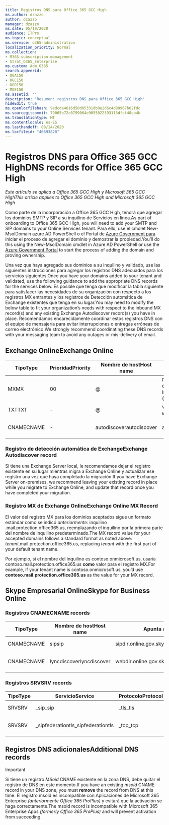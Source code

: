 ```yaml
---
title: Registros DNS para Office 365 GCC High
ms.author: dzazzo
author: dzazzo
manager: dzazzo
ms.date: 05/19/2020
audience: ITPro
ms.topic: conceptual
ms.service: o365-administration
localization_priority: Normal
ms.collection:
- M365-subscription-management
- Strat_O365_Enterprise
ms.custom: Adm_O365
search.appverid:
- OGA150
- OGC150
- OGD150
- MOE150
ms.assetid: ''
description: 'Resumen: registros DNS para Office 365 GCC High'
hideEdit: true
ms.openlocfilehash: 9edcda4616d50d05331db0e2d6c4d89967b02fdc
ms.sourcegitcommit: 79065e72c0799064e9055022393113dfcf40eb4b
ms.translationtype: MT
ms.contentlocale: es-ES
ms.lasthandoff: 08/14/2020
ms.locfileid: "46693828"
---
```

# <a name="dns-records-for-office-365-gcc-high"></a><span data-ttu-id="27952-103">Registros DNS para Office 365 GCC High</span><span class="sxs-lookup"><span data-stu-id="27952-103">DNS records for Office 365 GCC High</span></span>

<span data-ttu-id="27952-104">*Este artículo se aplica a Office 365 GCC High y Microsoft 365 GCC High*</span><span class="sxs-lookup"><span data-stu-id="27952-104">*This article applies to Office 365 GCC High and Microsoft 365 GCC High*</span></span>

<span data-ttu-id="27952-105">Como parte de la incorporación a Office 365 GCC High, tendrá que agregar los dominios SMTP y SIP a su inquilino de Servicios en línea.</span><span class="sxs-lookup"><span data-stu-id="27952-105">As part of onboarding to Office 365 GCC High, you will need to add your SMTP and SIP domains to your Online Services tenant.</span></span>  <span data-ttu-id="27952-106">Para ello, use el cmdlet New-MsolDomain azure AD PowerShell o el Portal de [Azure Government para](https://portal.azure.us) iniciar el proceso de agregar el dominio y demostrar la propiedad.</span><span class="sxs-lookup"><span data-stu-id="27952-106">You’ll do this using the New-MsolDomain cmdlet in Azure AD PowerShell or use the [Azure Government Portal](https://portal.azure.us) to start the process of adding the domain and proving ownership.</span></span>

<span data-ttu-id="27952-107">Una vez que haya agregado sus dominios a su inquilino y validado, use las siguientes instrucciones para agregar los registros DNS adecuados para los servicios siguientes.</span><span class="sxs-lookup"><span data-stu-id="27952-107">Once you have your domains added to your tenant and validated, use the following guidance to add the appropriate DNS records for the services below.</span></span>  <span data-ttu-id="27952-108">Es posible que tenga que modificar la tabla siguiente para satisfacer las necesidades de su organización con respecto a los registros MX entrantes y los registros de Detección automática de Exchange existentes que tenga en su lugar.</span><span class="sxs-lookup"><span data-stu-id="27952-108">You may need to modify the below table to fit your organization’s needs with respect to the inbound MX record(s) and any existing Exchange Autodiscover record(s) you have in place.</span></span>  <span data-ttu-id="27952-109">Recomendamos encarecidamente coordinar estos registros DNS con el equipo de mensajería para evitar interrupciones o entregas erróneas de correo electrónico.</span><span class="sxs-lookup"><span data-stu-id="27952-109">We strongly recommend coordinating these DNS records with your messaging team to avoid any outages or mis-delivery of email.</span></span>

## <a name="exchange-online"></a><span data-ttu-id="27952-110">Exchange Online</span><span class="sxs-lookup"><span data-stu-id="27952-110">Exchange Online</span></span>

| <span data-ttu-id="27952-111">Tipo</span><span class="sxs-lookup"><span data-stu-id="27952-111">Type</span></span> | <span data-ttu-id="27952-112">Prioridad</span><span class="sxs-lookup"><span data-stu-id="27952-112">Priority</span></span> | <span data-ttu-id="27952-113">Nombre de host</span><span class="sxs-lookup"><span data-stu-id="27952-113">Host name</span></span> | <span data-ttu-id="27952-114">Apunta a dirección o valor</span><span class="sxs-lookup"><span data-stu-id="27952-114">Points to address or value</span></span> | <span data-ttu-id="27952-115">TTL</span><span class="sxs-lookup"><span data-stu-id="27952-115">TTL</span></span> |
| --- | --- | --- | --- | --- |
| <span data-ttu-id="27952-116">MX</span><span class="sxs-lookup"><span data-stu-id="27952-116">MX</span></span> | <span data-ttu-id="27952-117">0</span><span class="sxs-lookup"><span data-stu-id="27952-117">0</span></span> | @ | <span data-ttu-id="27952-118">*tenant*.mail.protection.office365.us (consulta a continuación para obtener más información)</span><span class="sxs-lookup"><span data-stu-id="27952-118">*tenant*.mail.protection.office365.us (see below for additional details)</span></span> | <span data-ttu-id="27952-119">1 Hour</span><span class="sxs-lookup"><span data-stu-id="27952-119">1 Hour</span></span> |
| <span data-ttu-id="27952-120">TXT</span><span class="sxs-lookup"><span data-stu-id="27952-120">TXT</span></span> | - | @ | <span data-ttu-id="27952-121">v=spf1 include:spf.protection.office365.us -all</span><span class="sxs-lookup"><span data-stu-id="27952-121">v=spf1 include:spf.protection.office365.us -all</span></span> | <span data-ttu-id="27952-122">1 hora</span><span class="sxs-lookup"><span data-stu-id="27952-122">1 Hour</span></span> |
| <span data-ttu-id="27952-123">CNAME</span><span class="sxs-lookup"><span data-stu-id="27952-123">CNAME</span></span> | - | <span data-ttu-id="27952-124">autodiscover</span><span class="sxs-lookup"><span data-stu-id="27952-124">autodiscover</span></span> | <span data-ttu-id="27952-125">autodiscover.office365.us</span><span class="sxs-lookup"><span data-stu-id="27952-125">autodiscover.office365.us</span></span> | <span data-ttu-id="27952-126">1 Hour</span><span class="sxs-lookup"><span data-stu-id="27952-126">1 Hour</span></span> |

### <a name="exchange-autodiscover-record"></a><span data-ttu-id="27952-127">Registro de detección automática de Exchange</span><span class="sxs-lookup"><span data-stu-id="27952-127">Exchange Autodiscover record</span></span>

<span data-ttu-id="27952-128">Si tiene una Exchange Server local, le recomendamos dejar el registro existente en su lugar mientras migra a Exchange Online y actualizar ese registro una vez que haya completado la migración.</span><span class="sxs-lookup"><span data-stu-id="27952-128">If you have Exchange Server on-premises, we recommend leaving your existing record in place while you migrate to Exchange Online, and update that record once you have completed your migration.</span></span> 

### <a name="exchange-online-mx-record"></a><span data-ttu-id="27952-129">Registro MX de Exchange Online</span><span class="sxs-lookup"><span data-stu-id="27952-129">Exchange Online MX Record</span></span>

<span data-ttu-id="27952-130">El valor del registro MX para los dominios aceptados sigue un formato estándar  como se indicó *anteriormente:* inquilino .mail.protection.office365.us, reemplazando el inquilino por la primera parte del nombre de inquilino predeterminado.</span><span class="sxs-lookup"><span data-stu-id="27952-130">The MX record value for your accepted domains follows a standard format as noted above: *tenant*.mail.protection.office365.us, replacing *tenant* with the first part of your default tenant name.</span></span>

<span data-ttu-id="27952-131">Por ejemplo, si el nombre del inquilino es contoso.onmicrosoft.us, usaría contoso.mail.protection.office365.us **como** valor para el registro MX.</span><span class="sxs-lookup"><span data-stu-id="27952-131">For example, if your tenant name is contoso.onmicrosoft.us, you’d use **contoso.mail.protection.office365.us** as the value for your MX record.</span></span>

## <a name="skype-for-business-online"></a><span data-ttu-id="27952-132">Skype Empresarial Online</span><span class="sxs-lookup"><span data-stu-id="27952-132">Skype for Business Online</span></span>

### <a name="cname-records"></a><span data-ttu-id="27952-133">Registros CNAME</span><span class="sxs-lookup"><span data-stu-id="27952-133">CNAME records</span></span>

| <span data-ttu-id="27952-134">Tipo</span><span class="sxs-lookup"><span data-stu-id="27952-134">Type</span></span> | <span data-ttu-id="27952-135">Nombre de host</span><span class="sxs-lookup"><span data-stu-id="27952-135">Host name</span></span> | <span data-ttu-id="27952-136">Apunta a dirección o valor</span><span class="sxs-lookup"><span data-stu-id="27952-136">Points to address or value</span></span> | <span data-ttu-id="27952-137">TTL</span><span class="sxs-lookup"><span data-stu-id="27952-137">TTL</span></span> |
| --- | --- | --- | --- |
| <span data-ttu-id="27952-138">CNAME</span><span class="sxs-lookup"><span data-stu-id="27952-138">CNAME</span></span> | <span data-ttu-id="27952-139">sip</span><span class="sxs-lookup"><span data-stu-id="27952-139">sip</span></span> | <span data-ttu-id="27952-140">sipdir.online.gov.skypeforbusiness.us</span><span class="sxs-lookup"><span data-stu-id="27952-140">sipdir.online.gov.skypeforbusiness.us</span></span> | <span data-ttu-id="27952-141">1 hora</span><span class="sxs-lookup"><span data-stu-id="27952-141">1 Hour</span></span> |
| <span data-ttu-id="27952-142">CNAME</span><span class="sxs-lookup"><span data-stu-id="27952-142">CNAME</span></span> | <span data-ttu-id="27952-143">lyncdiscover</span><span class="sxs-lookup"><span data-stu-id="27952-143">lyncdiscover</span></span> | <span data-ttu-id="27952-144">webdir.online.gov.skypeforbusiness.us</span><span class="sxs-lookup"><span data-stu-id="27952-144">webdir.online.gov.skypeforbusiness.us</span></span> | <span data-ttu-id="27952-145">1 Hour</span><span class="sxs-lookup"><span data-stu-id="27952-145">1 Hour</span></span> |

### <a name="srv-records"></a><span data-ttu-id="27952-146">Registros SRV</span><span class="sxs-lookup"><span data-stu-id="27952-146">SRV records</span></span>

| <span data-ttu-id="27952-147">Tipo</span><span class="sxs-lookup"><span data-stu-id="27952-147">Type</span></span> | <span data-ttu-id="27952-148">Servicio</span><span class="sxs-lookup"><span data-stu-id="27952-148">Service</span></span> | <span data-ttu-id="27952-149">Protocolo</span><span class="sxs-lookup"><span data-stu-id="27952-149">Protocol</span></span> | <span data-ttu-id="27952-150">Puerto</span><span class="sxs-lookup"><span data-stu-id="27952-150">Port</span></span> | <span data-ttu-id="27952-151">Peso</span><span class="sxs-lookup"><span data-stu-id="27952-151">Weight</span></span> | <span data-ttu-id="27952-152">Priority</span><span class="sxs-lookup"><span data-stu-id="27952-152">Priority</span></span> | <span data-ttu-id="27952-153">Nombre</span><span class="sxs-lookup"><span data-stu-id="27952-153">Name</span></span> | <span data-ttu-id="27952-154">Target</span><span class="sxs-lookup"><span data-stu-id="27952-154">Target</span></span> | <span data-ttu-id="27952-155">TTL</span><span class="sxs-lookup"><span data-stu-id="27952-155">TTL</span></span> |
| --- | --- | --- | --- | --- | --- | --- | --- | --- |
| <span data-ttu-id="27952-156">SRV</span><span class="sxs-lookup"><span data-stu-id="27952-156">SRV</span></span> | <span data-ttu-id="27952-157">\_sip</span><span class="sxs-lookup"><span data-stu-id="27952-157">\_sip</span></span> | <span data-ttu-id="27952-158">\_tls</span><span class="sxs-lookup"><span data-stu-id="27952-158">\_tls</span></span> | <span data-ttu-id="27952-159">443</span><span class="sxs-lookup"><span data-stu-id="27952-159">443</span></span> | <span data-ttu-id="27952-160">1 </span><span class="sxs-lookup"><span data-stu-id="27952-160">1</span></span> | <span data-ttu-id="27952-161">100</span><span class="sxs-lookup"><span data-stu-id="27952-161">100</span></span> | @ | <span data-ttu-id="27952-162">sipdir.online.gov.skypeforbusiness.us</span><span class="sxs-lookup"><span data-stu-id="27952-162">sipdir.online.gov.skypeforbusiness.us</span></span> | <span data-ttu-id="27952-163">1 hora</span><span class="sxs-lookup"><span data-stu-id="27952-163">1 Hour</span></span> |
| <span data-ttu-id="27952-164">SRV</span><span class="sxs-lookup"><span data-stu-id="27952-164">SRV</span></span> | <span data-ttu-id="27952-165">\_sipfederationtls</span><span class="sxs-lookup"><span data-stu-id="27952-165">\_sipfederationtls</span></span> | <span data-ttu-id="27952-166">\_tcp</span><span class="sxs-lookup"><span data-stu-id="27952-166">\_tcp</span></span> | <span data-ttu-id="27952-167">5061</span><span class="sxs-lookup"><span data-stu-id="27952-167">5061</span></span> | <span data-ttu-id="27952-168">1 </span><span class="sxs-lookup"><span data-stu-id="27952-168">1</span></span> | <span data-ttu-id="27952-169">100</span><span class="sxs-lookup"><span data-stu-id="27952-169">100</span></span> | @ | <span data-ttu-id="27952-170">sipfed.online.gov.skypeforbusiness.us</span><span class="sxs-lookup"><span data-stu-id="27952-170">sipfed.online.gov.skypeforbusiness.us</span></span> | <span data-ttu-id="27952-171">1 Hour</span><span class="sxs-lookup"><span data-stu-id="27952-171">1 Hour</span></span> |

## <a name="additional-dns-records"></a><span data-ttu-id="27952-172">Registros DNS adicionales</span><span class="sxs-lookup"><span data-stu-id="27952-172">Additional DNS records</span></span>

> [!IMPORTANT]
> <span data-ttu-id="27952-173">Si tiene un registro *MSoid* CNAME existente en  la zona DNS, debe quitar el registro de DNS en este momento.</span><span class="sxs-lookup"><span data-stu-id="27952-173">If you have an existing *msoid* CNAME record in your DNS zone, you must **remove** the record from DNS at this time.</span></span>  <span data-ttu-id="27952-174">El registro msoid es incompatible con Aplicaciones de Microsoft 365 Enterprise *(anteriormente Office 365 ProPlus)* y evitará que la activación se haga correctamente.</span><span class="sxs-lookup"><span data-stu-id="27952-174">The msoid record is incompatible with Microsoft 365 Enterprise Apps *(formerly Office 365 ProPlus)* and will prevent activation from succeeding.</span></span>
